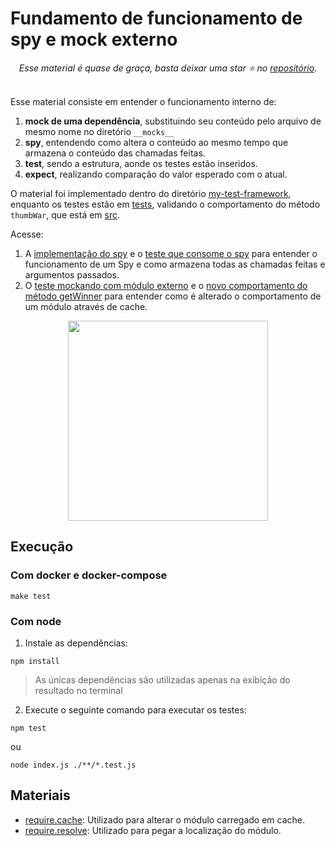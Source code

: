 # Fundamento de funcionamento de spy e mock externo

<div align="center">
<i>Esse material é quase de graça, basta deixar uma star ⭐ no <a href="https://github.com/PauloGoncalvesBH/my-framework-test">repositório</a>.</i>
</div>
<br>

Esse material consiste em entender o funcionamento interno de:
1. **mock de uma dependência**, substituindo seu conteúdo pelo arquivo de mesmo nome no diretório `__mocks__`
1. **spy**, entendendo como altera o conteúdo ao mesmo tempo que armazena o conteúdo das chamadas feitas.
1. **test**, sendo a estrutura, aonde os testes estão inseridos.
1. **expect**, realizando comparação do valor esperado com o atual.

O material foi implementado dentro do diretório [my-test-framework](./my-test-framework), enquanto os testes estão em [tests](./tests), validando o comportamento do método `thumbWar`, que está em [src](./src).

Acesse:
1. A [implementação do spy](./my-test-framework/spy.js) e o [teste que consome o spy](./tests/spy.test.js) para entender o funcionamento de um Spy e como armazena todas as chamadas feitas e argumentos passados.
1. O [teste mockando com módulo externo](./tests/external-mock-module.test.js) e o [novo comportamento do método getWinner](./tests/__mocks__/utils.js) para entender como é alterado o comportamento de um módulo através de cache.

<p align="center">
 <img src="https://user-images.githubusercontent.com/29241659/115166427-6d523580-a089-11eb-872c-3ebc26ab15d9.png" height="320">
</p>

## Execução

### Com docker e docker-compose

```
make test
```

### Com node

1. Instale as dependências:
```
npm install
```

> As únicas dependências são utilizadas apenas na exibição do resultado no terminal

2. Execute o seguinte comando para executar os testes:

```
npm test
```
ou
```
node index.js ./**/*.test.js
```

## Materiais

- [require.cache](https://nodejs.org/api/modules.html#modules_require_cache): Utilizado para alterar o módulo carregado em cache.
- [require.resolve](https://nodejs.org/api/modules.html#modules_require_resolve_request_options): Utilizado para pegar a localização do módulo.
